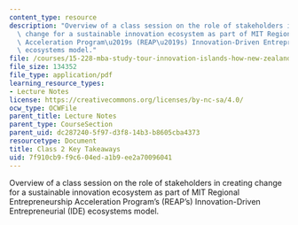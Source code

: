 ```yaml
---
content_type: resource
description: "Overview of a class session on the role of stakeholders in creating\
  \ change for a sustainable innovation ecosystem as part of MIT Regional Entrepreneurship\
  \ Acceleration Program\u2019s (REAP\u2019s) Innovation-Driven Entrepreneurial (IDE)\
  \ ecosystems model."
file: /courses/15-228-mba-study-tour-innovation-islands-how-new-zealand-became-a-global-player-in-the-race-to-innovate-spring-2016/7f910cb9f9c604eda1b9ee2a70096041_MIT15_228S16_Class_2.pdf
file_size: 134352
file_type: application/pdf
learning_resource_types:
- Lecture Notes
license: https://creativecommons.org/licenses/by-nc-sa/4.0/
ocw_type: OCWFile
parent_title: Lecture Notes
parent_type: CourseSection
parent_uid: dc287240-5f97-d3f8-14b3-b8605cba4373
resourcetype: Document
title: Class 2 Key Takeaways
uid: 7f910cb9-f9c6-04ed-a1b9-ee2a70096041
---
```

Overview of a class session on the role of stakeholders in creating change for a sustainable innovation ecosystem as part of MIT Regional Entrepreneurship Acceleration Program’s (REAP’s) Innovation-Driven Entrepreneurial (IDE) ecosystems model.